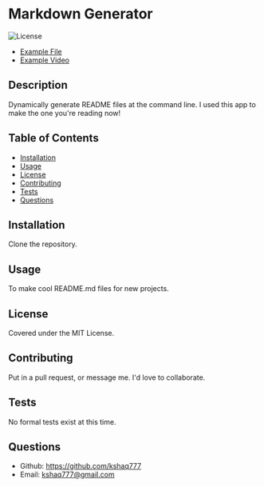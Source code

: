  # Markdown Generator 
  ![License](https://img.shields.io/badge/license-MIT-green)
  * [Example File](./assets/example_README.md)
  * [Example Video](./assets/mdgenerator_screencast.webm)

  ## Description
   Dynamically generate README files at the command line. I used this app to make the one you're reading now!

  ## Table of Contents
  * [Installation](#installation)
  * [Usage](#usage)
  * [License](#license)
  * [Contributing](#contributing)
  * [Tests](#tests)
  * [Questions](#questions)

  ## Installation
   Clone the repository.

  ## Usage
   To make cool README.md files for new projects.

  ## License
   Covered under the MIT License.

  ## Contributing
   Put in a pull request, or message me. I'd love to collaborate.

  ## Tests
   No formal tests exist at this time.

  ## Questions
   * Github: https://github.com/kshaq777
   * Email: [kshaq777@gmail.com](mailto:kshaq777@gmail.com)
  
  